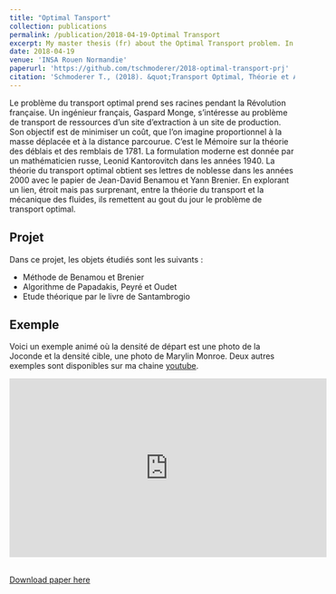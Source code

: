 ```yaml
---
title: "Optimal Tansport"
collection: publications
permalink: /publication/2018-04-19-Optimal Transport
excerpt: My master thesis (fr) about the Optimal Transport problem. In this work we present the theoritical results of optimal transport theory. Then we focus on implementation of algorithm dedicated to compute the optimal path between 1D or 2D probabiblity density. Last example shows application to image morphing.
date: 2018-04-19
venue: 'INSA Rouen Normandie'
paperurl: 'https://github.com/tschmoderer/2018-optimal-transport-prj'
citation: 'Schmoderer T., (2018). &quot;Transport Optimal, Théorie et Applications&quot;, INSA Rouen Normandie.'
---
```

Le problème du transport optimal prend ses racines pendant la Révolution française. Un ingénieur français, Gaspard Monge, s’intéresse au problème de transport de ressources d’un site d’extraction à un site de production. Son objectif est de minimiser un coût, que l’on imagine proportionnel à la masse déplacée et à la distance parcourue. C’est le Mémoire sur la théorie des déblais et des remblais de 1781. La formulation moderne est donnée par un mathématicien russe, Leonid Kantorovitch dans les années 1940. La théorie du transport optimal obtient ses lettres de noblesse dans les années 2000 avec le papier de Jean-David
Benamou et Yann Brenier. En explorant un lien, étroit mais pas surprenant, entre la théorie du transport et la mécanique des fluides, ils remettent au gout du jour le problème de transport optimal.

## Projet 
Dans ce projet, les objets étudiés sont les suivants : 
* Méthode de Benamou et Brenier 
* Algorithme de Papadakis, Peyré et Oudet
* Etude théorique par le livre de Santambrogio
	
## Exemple 
Voici un exemple animé où la densité de départ est une photo de la Joconde et la densité cible, une photo de Marylin Monroe. Deux autres exemples sont disponibles sur ma chaine [youtube](https://www.youtube.com/channel/UCWEaiI8pBIMfr0OoC_gnp5A?view_as=subscriber). <br/>
<center>
<iframe width="560" height="315" src="https://www.youtube.com/embed/JD-q0DpmkbQ?rel=0" frameborder="0" allow="autoplay; encrypted-media" allowfullscreen></iframe>
</center>


<br/>[Download paper here](http://tschmoderer.github.io/files/rapport_optimal_transport.pdf)
